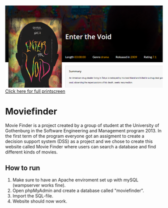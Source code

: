 ![Printscreen](https://raw.githubusercontent.com/GHVMZ/moviefinder/master/thumb.png)
[Click here for full printscreen](https://raw.githubusercontent.com/GHVMZ/moviefinder/master/print.png)

# Moviefinder
Movie Finder is a project created by a group of student at the University of Gothenburg in the Software Engineering and Management program 2013. In the first term of the program everyone got an assigment to create a decision support system (DSS) as a project and we chose to create this website called Movie Finder where users can search a database and find different kinds of movies.

## How to run
1. Make sure to have an Apache enviroment set up with mySQL (wampserver works fine).
2. Open phpMyAdmin and create a database called "moviefinder".
3. Import the SQL-file.
4. Website should now work.
